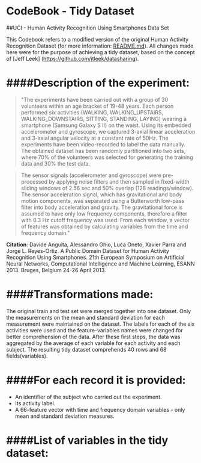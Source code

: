 # CodeBook - Tidy Dataset
##UCI - Human Activity Recognition Using Smartphones Data Set

This Codebook refers to a modified version of the original Human Activity Recognition Dataset (for more information: [README.md](https://github.com/brunobduarte/Getting-and-Cleaning-Data/blob/master/README.md)).
All changes made here were for the purpose of achieving a tidy dataset, based on the concept of [Jeff Leek] (https://github.com/jtleek/datasharing).

####Description of the experiment:
====================================
> "The experiments have been carried out with a group of 30 volunteers within an age bracket of 19-48 years. Each person performed six activities (WALKING, WALKING_UPSTAIRS, WALKING_DOWNSTAIRS, SITTING, STANDING, LAYING) wearing a smartphone (Samsung Galaxy S II) on the waist. Using its embedded accelerometer and gyroscope, we captured 3-axial linear acceleration and 3-axial angular velocity at a constant rate of 50Hz. The experiments have been video-recorded to label the data manually. The obtained dataset has been randomly partitioned into two sets, where 70% of the volunteers was selected for generating the training data and 30% the test data. 

> The sensor signals (accelerometer and gyroscope) were pre-processed by applying noise filters and then sampled in fixed-width sliding windows of 2.56 sec and 50% overlap (128 readings/window). The sensor acceleration signal, which has gravitational and body motion components, was separated using a Butterworth low-pass filter into body acceleration and gravity. The gravitational force is assumed to have only low frequency components, therefore a filter with 0.3 Hz cutoff frequency was used. From each window, a vector of features was obtained by calculating variables from the time and frequency domain." 

__Citation__: Davide Anguita, Alessandro Ghio, Luca Oneto, Xavier Parra and Jorge L. Reyes-Ortiz. A Public Domain Dataset for Human Activity Recognition Using Smartphones. 21th European Symposium on Artificial Neural Networks, Computational Intelligence and Machine Learning, ESANN 2013. Bruges, Belgium 24-26 April 2013.

####Transformations made:
===================================
The original train and test set were merged together into one dataset. Only the measurements on the mean and standard deviation for each measurement were maintained on the dataset. The labels for each of the six activities were used and the feature-variables names were changed for better comprehension of the data.
After these first steps, the data was aggregated by the average of each variable for each activity and each subject.
The resulting tidy dataset comprehends 40 rows and 68 fields(variables).

####For each record it is provided:
======================================
- An identifier of the subject who carried out the experiment.
- Its activity label. 
- A 66-feature vector with time and frequency domain variables - only mean and standard deviation measures.

####List of variables in the tidy dataset:
=====================================
 





